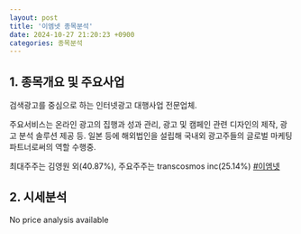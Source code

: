 ```yaml
---
layout: post
title: '이엠넷 종목분석'
date: 2024-10-27 21:20:23 +0900
categories: 종목분석
---
```


## 1. 종목개요 및 주요사업

검색광고를 중심으로 하는 인터넷광고 대행사업 전문업체. 

주요서비스는 온라인 광고의 집행과 성과 관리, 광고 및 캠페인 관련 디자인의 제작, 광고 분석 솔루션 제공 등. 일본 등에 해외법인을 설립해 국내외 광고주들의 글로벌 마케팅 파트너로써의 역할 수행중.

최대주주는 김영원 외(40.87%), 주요주주는 transcosmos inc(25.14%)
[#이엠넷](#)

## 2. 시세분석

No price analysis available
